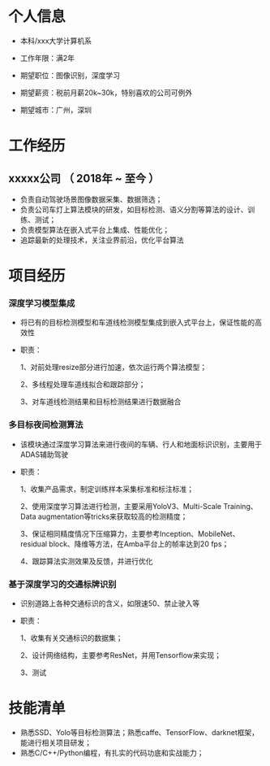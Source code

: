 
# 个人信息

 - 本科/xxx大学计算机系
 - 工作年限：满2年

 - 期望职位：图像识别，深度学习
 - 期望薪资：税前月薪20k~30k，特别喜欢的公司可例外
 - 期望城市：广州，深圳


# 工作经历
## xxxxx公司 （ 2018年 ~ 至今 ）

- 负责自动驾驶场景图像数据采集、数据筛选；
- 负责公司车灯上算法模块的研发，如目标检测、语义分割等算法的设计、训练、测试；
- 负责模型算法在嵌入式平台上集成、性能优化；
- 追踪最新的处理技术，关注业界前沿，优化平台算法

# 项目经历
### 深度学习模型集成

* 将已有的目标检测模型和车道线检测模型集成到嵌入式平台上，保证性能的高效性
* 职责：

  1、对前处理resize部分进行加速，依次运行两个算法模型；
  
  2、多线程处理车道线拟合和跟踪部分；
  
  3、对车道线检测结果和目标检测结果进行数据融合
  

### 多目标夜间检测算法
* 该模块通过深度学习算法来进行夜间的车辆、行人和地面标识识别，主要用于ADAS辅助驾驶
* 职责：

  1、收集产品需求，制定训练样本采集标准和标注标准；
  
  2、使用深度学习算法进行检测，主要采用YoloV3、Multi-Scale Training、Data augmentation等tricks来获取较高的检测精度；
  
  3、保证相同精度情况下压缩算力，主要参考Inception、MobileNet、residual block、降维等方法，在Amba平台上的帧率达到20 fps；
  
  4、跟踪算法实测效果及反馈，并进行优化


### 基于深度学习的交通标牌识别

* 识别道路上各种交通标识的含义，如限速50、禁止驶入等
* 职责：

  1、收集有关交通标识的数据集；
  
  2、设计网络结构，主要参考ResNet，并用Tensorflow来实现；
  
  3、测试
  
  
# 技能清单
- 熟悉SSD、Yolo等目标检测算法；熟悉caffe、TensorFlow、darknet框架，能进行相关项目研发；
- 熟悉C/C++/Python编程，有扎实的代码功底和实战能力；
      
